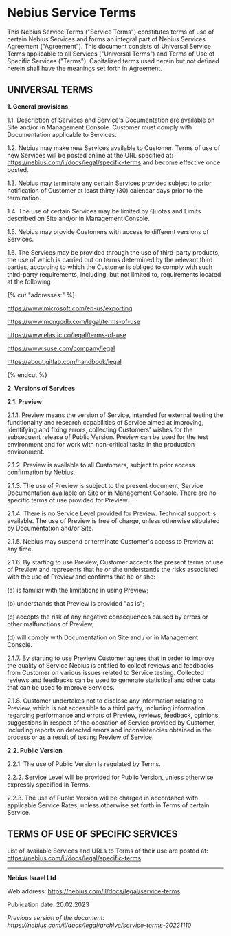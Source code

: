 # Nebius Service Terms

This Nebius Service Terms ("Service Terms") constitutes terms of use of certain Nebius Services and forms an integral part of Nebius Services Agreement ("Agreement"). This document consists of Universal Service Terms applicable to all Services ("Universal Terms") and Terms of Use of Specific Services ("Terms"). Capitalized terms used herein but not defined herein shall have the meanings set forth in Agreement.


## UNIVERSAL TERMS

**1. General provisions**

1.1. Description of Services and Service's Documentation are available on Site and/or in Management Console. Customer must comply with Documentation applicable to Services.

1.2. Nebius may make new Services available to Customer. Terms of use of new Services will be posted online at the URL specified at: <https://nebius.com/il/docs/legal/specific-terms> and become effective once posted.

1.3. Nebius may terminate any certain Services provided subject to prior notification of Customer at least thirty (30) calendar days prior to the termination.

1.4. The use of certain Services may be limited by Quotas and Limits described on Site and/or in Management Console.

1.5. Nebius may provide Customers with access to different versions of Services.

1.6. The Services may be provided through the use of third-party products, the use of which is carried out on terms determined by the relevant third parties, according to which the Customer is obliged to comply with such third-party requirements, including, but not limited to, requirements located at the following

{% cut "addresses:" %}

<https://www.microsoft.com/en-us/exporting>

<https://www.mongodb.com/legal/terms-of-use>

<https://www.elastic.co/legal/terms-of-use>

<https://www.suse.com/company/legal>

<https://about.gitlab.com/handbook/legal>

{% endcut %}

**2. Versions of Services**

**2.1. Preview**

2.1.1. Preview means the version of Service, intended for external testing the functionality and research capabilities of Service aimed at improving, identifying and fixing errors, collecting Customers' wishes for the subsequent release of Public Version. Preview can be used for the test environment and for work with non-critical tasks in the production environment.

2.1.2. Preview is available to all Customers, subject to prior access confirmation by Nebius.

2.1.3. The use of Preview is subject to the present document, Service Documentation available on Site or in Management Console. There are no specific terms of use provided for Preview.

2.1.4. There is no Service Level provided for Preview. Technical support is available. The use of Preview is free of charge, unless otherwise stipulated by Documentation and/or Site.

2.1.5. Nebius may suspend or terminate Customer's access to Preview at any time.

2.1.6. By starting to use Preview, Customer accepts the present terms of use of Preview and represents that he or she understands the risks associated with the use of Preview and confirms that he or she:

(a) is familiar with the limitations in using Preview;

(b) understands that Preview is provided "as is";

(c) accepts the risk of any negative consequences caused by errors or other malfunctions of Preview;

(d) will comply with Documentation on Site and / or in Management Console.

2.1.7. By starting to use Preview Customer agrees that in order to improve the quality of Service Nebius is entitled to collect reviews and feedbacks from Customer on various issues related to Service testing. Collected reviews and feedbacks can be used to generate statistical and other data that can be used to improve Services.

2.1.8. Customer undertakes not to disclose any information relating to Preview, which is not accessible to a third party, including information regarding performance and errors of Preview, reviews, feedback, opinions, suggestions in respect of the operation of Service provided by Customer, including reports on detected errors and inconsistencies obtained in the process or as a result of testing Preview of Service.

**2.2. Public Version**

2.2.1. The use of Public Version is regulated by Terms.

2.2.2. Service Level will be provided for Public Version, unless otherwise expressly specified in Terms.

2.2.3. The use of Public Version will be charged in accordance with applicable Service Rates, unless otherwise set forth in Terms of certain Service.


## TERMS OF USE OF SPECIFIC SERVICES

List of available Services and URLs to Terms of their use are posted at: <https://nebius.com/il/docs/legal/specific-terms>

________________________________________

**Nebius Israel Ltd**

Web address: <https://nebius.com/il/docs/legal/service-terms>

Publication date: 20.02.2023

*Previous version of the document: <https://nebius.com/il/docs/legal/archive/service-terms-20221110>*